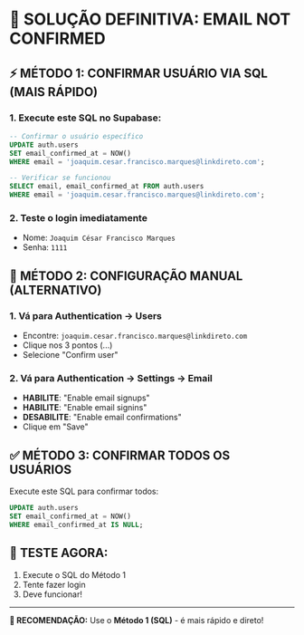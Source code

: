 # 🎯 SOLUÇÃO DEFINITIVA: EMAIL NOT CONFIRMED

## ⚡ MÉTODO 1: CONFIRMAR USUÁRIO VIA SQL (MAIS RÁPIDO)

### 1. Execute este SQL no Supabase:
```sql
-- Confirmar o usuário específico
UPDATE auth.users 
SET email_confirmed_at = NOW() 
WHERE email = 'joaquim.cesar.francisco.marques@linkdireto.com';

-- Verificar se funcionou
SELECT email, email_confirmed_at FROM auth.users 
WHERE email = 'joaquim.cesar.francisco.marques@linkdireto.com';
```

### 2. Teste o login imediatamente
- Nome: `Joaquim César Francisco Marques`
- Senha: `1111`

## 🔧 MÉTODO 2: CONFIGURAÇÃO MANUAL (ALTERNATIVO)

### 1. Vá para Authentication → Users
- Encontre: `joaquim.cesar.francisco.marques@linkdireto.com`
- Clique nos 3 pontos (...)
- Selecione "Confirm user"

### 2. Vá para Authentication → Settings → Email
- **HABILITE**: "Enable email signups"
- **HABILITE**: "Enable email signins"
- **DESABILITE**: "Enable email confirmations"
- Clique em "Save"

## ✅ MÉTODO 3: CONFIRMAR TODOS OS USUÁRIOS

Execute este SQL para confirmar todos:
```sql
UPDATE auth.users 
SET email_confirmed_at = NOW() 
WHERE email_confirmed_at IS NULL;
```

## 🧪 TESTE AGORA:
1. Execute o SQL do Método 1
2. Tente fazer login
3. Deve funcionar!

---

**🎯 RECOMENDAÇÃO:** Use o **Método 1 (SQL)** - é mais rápido e direto! 